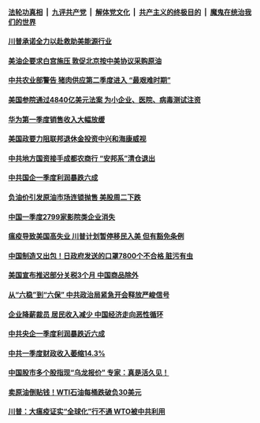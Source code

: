 ####  [法轮功真相](../../../../basic/blob/master/README.md?t=04221901) &nbsp;|&nbsp; [九评共产党](../../../../9ping.md/blob/master/README.md?t=04221901) &nbsp;|&nbsp; [解体党文化](../../../../jtdwh.md/blob/master/README.md?t=04221901)  &nbsp;|&nbsp; [共产主义的终极目的](../../../../gczydzjmd.md/blob/master/README.md?t=04221901) &nbsp;|&nbsp; [魔鬼在统治我们的世界](../../../../mgztzwmdsj.md/blob/master/README.md?t=04221901) 

#### [川普承诺全力以赴救助美能源行业](../pages/soh7/369883.md?t=04221901) 
#### [美油企要求白宫施压 敦促北京按中美协议采购原油](../pages/soh7/369871.md?t=04221901) 
#### [中共农业部警告 猪肉供应第二季度进入 “最艰难时期”](../pages/soh7/369814.md?t=04221901) 
#### [美国参院通过4840亿美元法案 为小企业、医院、病毒测试注资](../pages/soh7/369826.md?t=04221901) 
#### [华为第一季度销售收入大幅放缓](../pages/soh7/369754.md?t=04221901) 
#### [美国政要力阻联邦退休金投资中兴和海康威视](../pages/soh7/369748.md?t=04221901) 
#### [中共地方国资接手成都农商行 “安邦系”清仓退出](../pages/soh7/369766.md?t=04221901) 
#### [中共国企一季度利润暴跌六成](../pages/soh7/369757.md?t=04221901) 
#### [负油价引发原油市场连锁抛售 美股周二下跌](../pages/soh7/369799.md?t=04221901) 
#### [中国一季度2799家影院类企业消失](../pages/soh7/369769.md?t=04221901) 
#### [瘟疫导致美国高失业 川普计划暂停移民入美 但有豁免条例](../pages/soh7/369580.md?t=04221901) 
#### [中国制造又出包！日政府发送的口罩7800个不合格 脏污有虫](../pages/soh7/369556.md?t=04221901) 
#### [美国宣布推迟部分关税3个月 中国商品除外 ](../pages/soh7/369502.md?t=04221901) 
#### [从“六稳”到“六保” 中共政治局紧急开会释放严峻信号](../pages/soh7/369373.md?t=04221901) 
#### [企业降薪裁员 居民收入减少 中国经济走向恶性循环](../pages/soh7/369388.md?t=04221901) 
#### [中共央企一季度利润暴跌近六成](../pages/soh7/369382.md?t=04221901) 
#### [中共一季度财政收入萎缩14.3% ](../pages/soh7/369379.md?t=04221901) 
#### [中国股市多个股指现“乌龙报价”  专家：真是活久见！](../pages/soh7/369397.md?t=04221901) 
#### [卖原油倒贴钱！WTI石油每桶跌破负30美元 ](../pages/soh7/369316.md?t=04221901) 
#### [川普：大瘟疫证实“全球化”行不通 WTO被中共利用](../pages/soh7/369313.md?t=04221901) 
